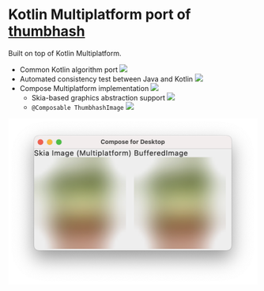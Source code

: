 # Kotlin Multiplatform port of [thumbhash](https://github.com/evanw/thumbhash/)

Built on top of Kotlin Multiplatform.

- Common Kotlin algorithm port ![](https://img.shields.io/badge/implementation-finished-brightgreen)
- Automated consistency test between Java and Kotlin ![](https://img.shields.io/badge/implementation-finished-brightgreen)
- Compose Multiplatform implementation ![](https://img.shields.io/badge/implementation-in%20progress-yellow)
  - Skia-based graphics abstraction support ![](https://img.shields.io/badge/implementation-finished-brightgreen)
  - `@Composable ThumbhashImage` ![](https://img.shields.io/badge/implementation-in%20progress-yellow)

![](sample.png)